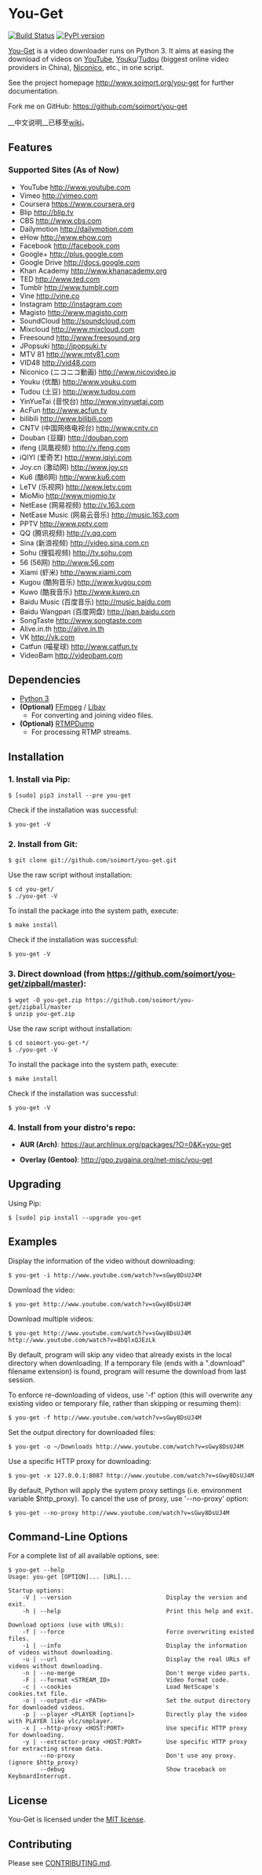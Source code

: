# You-Get

[![Build Status](https://api.travis-ci.org/soimort/you-get.png)](https://travis-ci.org/soimort/you-get) [![PyPI version](https://badge.fury.io/py/you-get.png)](http://badge.fury.io/py/you-get)

[You-Get](https://github.com/soimort/you-get) is a video downloader runs on Python 3. It aims at easing the download of videos on [YouTube](http://www.youtube.com), [Youku](http://www.youku.com)/[Tudou](http://www.tudou.com) (biggest online video providers in China), [ Niconico](http://www.nicovideo.jp), etc., in one script.

See the project homepage <http://www.soimort.org/you-get> for further documentation.

Fork me on GitHub: <https://github.com/soimort/you-get>

__中文说明__已移至[wiki](https://github.com/soimort/you-get/wiki/%E4%B8%AD%E6%96%87%E8%AF%B4%E6%98%8E)。

## Features

### Supported Sites (As of Now)

* YouTube <http://www.youtube.com>
* Vimeo <http://vimeo.com>
* Coursera <https://www.coursera.org>
* Blip <http://blip.tv>
* CBS <http://www.cbs.com>
* Dailymotion <http://dailymotion.com>
* eHow <http://www.ehow.com>
* Facebook <http://facebook.com>
* Google+ <http://plus.google.com>
* Google Drive <http://docs.google.com>
* Khan Academy <http://www.khanacademy.org>
* TED <http://www.ted.com>
* Tumblr <http://www.tumblr.com>
* Vine <http://vine.co>
* Instagram <http://instagram.com>
* Magisto <http://www.magisto.com>
* SoundCloud <http://soundcloud.com>
* Mixcloud <http://www.mixcloud.com>
* Freesound <http://www.freesound.org>
* JPopsuki <http://jpopsuki.tv>
* MTV 81 <http://www.mtv81.com>
* VID48 <http://vid48.com>
* Niconico (ニコニコ動画) <http://www.nicovideo.jp>
* Youku (优酷) <http://www.youku.com>
* Tudou (土豆) <http://www.tudou.com>
* YinYueTai (音悦台) <http://www.yinyuetai.com>
* AcFun <http://www.acfun.tv>
* bilibili <http://www.bilibili.com>
* CNTV (中国网络电视台) <http://www.cntv.cn>
* Douban (豆瓣) <http://douban.com>
* ifeng (凤凰视频) <http://v.ifeng.com>
* iQIYI (爱奇艺) <http://www.iqiyi.com>
* Joy.cn (激动网) <http://www.joy.cn>
* Ku6 (酷6网) <http://www.ku6.com>
* LeTV (乐视网) <http://www.letv.com>
* MioMio <http://www.miomio.tv>
* NetEase (网易视频) <http://v.163.com>
* NetEase Music (网易云音乐) <http://music.163.com>
* PPTV <http://www.pptv.com>
* QQ (腾讯视频) <http://v.qq.com>
* Sina (新浪视频) <http://video.sina.com.cn>
* Sohu (搜狐视频) <http://tv.sohu.com>
* 56 (56网) <http://www.56.com>
* Xiami (虾米) <http://www.xiami.com>
* Kugou (酷狗音乐) <http://www.kugou.com>
* Kuwo (酷我音乐) <http://www.kuwo.cn>
* Baidu Music (百度音乐) <http://music.baidu.com>
* Baidu Wangpan (百度网盘) <http://pan.baidu.com>
* SongTaste <http://www.songtaste.com>
* Alive.in.th <http://alive.in.th>
* VK <http://vk.com>
* Catfun (喵星球) <http://www.catfun.tv>
* VideoBam <http://videobam.com>

## Dependencies

* [Python 3](http://www.python.org/download/releases/)
* __(Optional)__ [FFmpeg](http://ffmpeg.org) / [Libav](http://libav.org/)
    * For converting and joining video files.
* __(Optional)__ [RTMPDump](http://rtmpdump.mplayerhq.hu/)
    * For processing RTMP streams.

## Installation

### 1. Install via Pip:

    $ [sudo] pip3 install --pre you-get

   Check if the installation was successful:

    $ you-get -V

### 2. Install from Git:

    $ git clone git://github.com/soimort/you-get.git

   Use the raw script without installation:

    $ cd you-get/
    $ ./you-get -V

   To install the package into the system path, execute:

    $ make install

   Check if the installation was successful:

    $ you-get -V

### 3. Direct download (from <https://github.com/soimort/you-get/zipball/master>):

    $ wget -O you-get.zip https://github.com/soimort/you-get/zipball/master
    $ unzip you-get.zip

   Use the raw script without installation:

    $ cd soimort-you-get-*/
    $ ./you-get -V

   To install the package into the system path, execute:

    $ make install

   Check if the installation was successful:

    $ you-get -V

### 4. Install from your distro's repo:

* __AUR (Arch)__: <https://aur.archlinux.org/packages/?O=0&K=you-get>

* __Overlay (Gentoo)__: <http://gpo.zugaina.org/net-misc/you-get>

## Upgrading

Using Pip:

    $ [sudo] pip install --upgrade you-get

## Examples

Display the information of the video without downloading:

    $ you-get -i http://www.youtube.com/watch?v=sGwy8DsUJ4M

Download the video:

    $ you-get http://www.youtube.com/watch?v=sGwy8DsUJ4M

Download multiple videos:

    $ you-get http://www.youtube.com/watch?v=sGwy8DsUJ4M http://www.youtube.com/watch?v=8bQlxQJEzLk

By default, program will skip any video that already exists in the local directory when downloading. If a temporary file (ends with a ".download" filename extension) is found, program will resume the download from last session.

To enforce re-downloading of videos, use '-f' option (this will overwrite any existing video or temporary file, rather than skipping or resuming them):

    $ you-get -f http://www.youtube.com/watch?v=sGwy8DsUJ4M

Set the output directory for downloaded files:

    $ you-get -o ~/Downloads http://www.youtube.com/watch?v=sGwy8DsUJ4M

Use a specific HTTP proxy for downloading:

    $ you-get -x 127.0.0.1:8087 http://www.youtube.com/watch?v=sGwy8DsUJ4M

By default, Python will apply the system proxy settings (i.e. environment variable $http_proxy). To cancel the use of proxy, use '--no-proxy' option:

    $ you-get --no-proxy http://www.youtube.com/watch?v=sGwy8DsUJ4M

## Command-Line Options

For a complete list of all available options, see:

    $ you-get --help
    Usage: you-get [OPTION]... [URL]...

    Startup options:
        -V | --version                           Display the version and exit.
        -h | --help                              Print this help and exit.

    Download options (use with URLs):
        -f | --force                             Force overwriting existed files.
        -i | --info                              Display the information of videos without downloading.
        -u | --url                               Display the real URLs of videos without downloading.
        -n | --no-merge                          Don't merge video parts.
        -F | --format <STREAM_ID>                Video format code.
        -c | --cookies                           Load NetScape's cookies.txt file.
        -o | --output-dir <PATH>                 Set the output directory for downloaded videos.
        -p | --player <PLAYER [options]>         Directly play the video with PLAYER like vlc/smplayer.
        -x | --http-proxy <HOST:PORT>            Use specific HTTP proxy for downloading.
        -y | --extractor-proxy <HOST:PORT>       Use specific HTTP proxy for extracting stream data.
             --no-proxy                          Don't use any proxy. (ignore $http_proxy)
             --debug                             Show traceback on KeyboardInterrupt.

## License

You-Get is licensed under the [MIT license](https://raw.github.com/soimort/you-get/master/LICENSE.txt).

## Contributing

Please see [CONTRIBUTING.md](https://github.com/soimort/you-get/blob/master/CONTRIBUTING.md).
